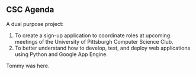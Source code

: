 CSC Agenda
-----------

A dual purpose project:

1. To create a sign-up application to coordinate roles at upcoming meetings of the University of Pittsburgh Computer Science Club.
2. To better understand how to develop, test, and deploy web applications using Python and Google App Engine.

Tommy was here.
